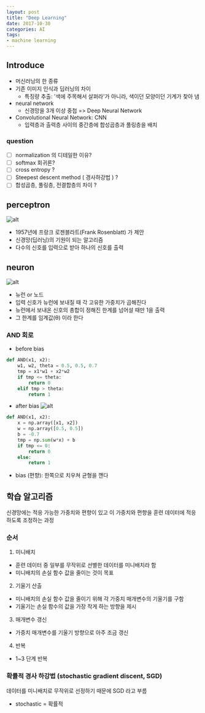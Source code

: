 ```yaml
---
layout: post
title: "Deep Learning"
date: 2017-10-30
categories: AI
tags:
- machine learning
---
```


## Introduce
- 머신러닝의 한 종류
- 기존 이미지 인식과 딥러닝의 차이
   - 특징량 추출: '색에 주목해서 살펴라'가 아니라, 색이던 모양이던 기계가 찾아 냄
- neural network
   - 신경망을 3개 이상 중첩 => Deep Neural Network
- Convolutional Neural Network: CNN
   - 입력층과 출력층 사이의 중간층에 합성곱층과 풀링층을 배치

<!-- more -->

### question
- [ ] normalization 의 디테일한 이유?
- [ ] softmax 회귀론?
- [ ] cross entropy ?
- [ ] Steepest descent method ( 경사하강법 ) ?
- [ ] 합성곱층, 풀링층, 전결합층의 차이 ?

## perceptron
![alt](http://muguliebe.github.io/assets/images/perceptron.png)

- 1957년에 프랑크 로젠블라트(Frank Rosenblatt) 가 제안
- 신경망(딥러닝)의 기원이 되는 알고리즘
- 다수의 신호를 입력으로 받아 하나의 신호를 출력

## neuron
![alt](http://muguliebe.github.io/assets/images/perceptron/fig2-1.png)
- 뉴런 or 노드
- 입력 신호가 뉴런에 보내질 때 각 고유한 가중치가 곱해진다
- 뉴런에서 보내온 신호의 총합이 정해진 한계를 넘어설 때만 1을 출력
- 그 한계를 임계값(θ) 이라 한다

### AND 회로
- before bias
```python
def AND(x1, x2):
    w1, w2, theta = 0.5, 0.5, 0.7
    tmp = x1*w1 + x2*w2
    if tmp <= theta:
        return 0
    elif tmp > theta:
        return 1
```

- after bias
![alt](http://muguliebe.github.io/assets/images/blog/perceptron/e2.2.png)
```python
def AND(x1, x2):
    x = np.array([x1, x2])
    w = np.array([0.5, 0.5])
    b = -0.7
    tmp = np.sum(w*x) + b
    if tmp <= 0:
        return 0
    else:
        return 1
```

- bias (편향): 한쪽으로 치우쳐 균형을 깬다

## 학습 알고리즘
신경망에는 적응 가능한 가중치와 편향이 있고 이 가중치와 편향을 
훈련 데이터에 적응하도록 조정하는 과정

### 순서
1. 미니배치
  - 훈련 데이터 중 일부를 무작위로 선별한 데이터를 미니배치라 함
  - 미니배치의 손실 함수 값을 줄이는 것이 목표
2. 기울기 산출
  - 미니배치의 손실 함수 값을 줄이기 위해 각 가중치 매개변수의 기울기를 구함
  - 기울기는 손실 함수의 값을 가장 작게 하는 방향을 제시
3. 매개변수 갱신
  - 가중치 매개변수를 기울기 방향으로 아주 조금 갱신
4. 반복
  - 1~3 단계 반복
  
### 확률적 경사 하강법 (stochastic gradient discent, SGD)
데이터를 미니배치로 무작위로 선정하기 때문에 SGD 라고 부름
* stochastic = 확률적
